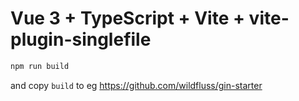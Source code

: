 # Vue 3 + TypeScript + Vite + vite-plugin-singlefile

```bash
npm run build
```

and copy `build` to eg https://github.com/wildfluss/gin-starter 
